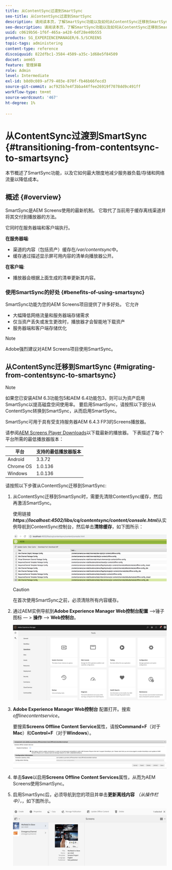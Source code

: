 ```yaml
---
title: 从ContentSync过渡到SmartSync
seo-title: 从ContentSync过渡到SmartSync
description: 请阅读本页，了解SmartSync功能以及如何从ContentSync迁移到SmartSync。
seo-description: 请阅读本页，了解SmartSync功能以及如何从ContentSync迁移到SmartSync。
uuid: c0619b56-1f6f-465a-a428-6df28e40b555
products: SG_EXPERIENCEMANAGER/6.5/SCREENS
topic-tags: administering
content-type: reference
discoiquuid: 822dfbc1-3584-4509-a35c-1d68e5f84509
docset: aem65
feature: 管理屏幕
role: Admin
level: Intermediate
exl-id: b8d0c089-af79-403e-870f-fb46b66fecd3
source-git-commit: acf925b7e4f3bba44ffee26919f7078dd9c491ff
workflow-type: tm+mt
source-wordcount: '467'
ht-degree: 1%

---
```


# 从ContentSync过渡到SmartSync {#transitioning-from-contentsync-to-smartsync}

本节概述了SmartSync功能，以及它如何最大限度地减少服务器负载/存储和网络流量以降低成本。

## 概述 {#overview}

SmartSync是AEM Screens使用的最新机制。 它取代了当前用于缓存离线渠道并将其交付到播放器的方法。

它同时在服务器端和客户端执行。

**在服务器端**:

* 渠道的内容（包括资产）缓存在&#x200B;*/var/contentsync*&#x200B;中。
* 缓存通过描述显示屏可用内容的清单向播放器公开。

**在客户端**:

* 播放器会根据上面生成的清单更新其内容。

### 使用SmartSync的好处 {#benefits-of-using-smartsync}

SmartSync功能为您的AEM Screens项目提供了许多好处。 它允许

* 大幅降低网络流量和服务器端存储需求
* 仅当资产丢失或发生更改时，播放器才会智能地下载资产
* 服务器端和客户端存储优化

>[!NOTE]
>
>Adobe强烈建议对AEM Screens项目使用SmartSync。

## 从ContentSync迁移到SmartSync {#migrating-from-contentsync-to-smartsync}

>[!NOTE]
>
>如果您已安装AEM 6.3功能包5和AEM 6.4功能包3，则可以为资产启用SmartSync以提高磁盘空间使用率。 要启用SmartSync，请按照以下部分从ContentSync转换到SmartSync，从而启用SmartSync。
>
>SmartSync可用于具有受支持服务器AEM 6.4.3 FP3的Screens播放器。
>
>请参阅[AEM Screens Player Downloads](https://download.macromedia.com/screens/)以下载最新的播放器。 下表描述了每个平台所需的最低播放器版本：

| **平台** | **支持的最低播放器版本** |
|---|---|
| Android | 3.3.72 |
| Chrome OS | 1.0.136 |
| Windows | 1.0.136 |

请按照以下步骤从ContentSync迁移到SmartSync:

1. 从ContentSync迁移到SmartSync时，需要先清除ContentSync缓存，然后再激活SmartSync。

   使用链接&#x200B;***https://localhost:4502/libs/cq/contentsync/content/console.html***&#x200B;从实例导航到ContentSync控制台，然后单击&#x200B;**清除缓存**，如下图所示：

   ![clear_contensync_cache](assets/clear_contesync_cache.png)

   >[!CAUTION]
   >
   >在首次使用SmartSync之前，必须清除所有内容缓存。

1. 通过AEM实例导航到&#x200B;**Adobe Experience Manager Web控制台配置** —>锤子图标 — > **操作** —> **Web控制台**。

   ![screen_shot_2019-02-11at15339pm](assets/screen_shot_2019-02-11at15339pm.png)

1. **Adobe Experience Manager Web控制台** 配置打开。搜索&#x200B;*offlinecontentservice*。

   要搜索&#x200B;**Screens Offline Content Service**&#x200B;属性，请按&#x200B;**Command+F**（对于&#x200B;**Mac**）和&#x200B;**Control+F**（对于&#x200B;**Windows**）。

   ![screen_shot_2019-02-19at22643pm](assets/screen_shot_2019-02-19at22643pm.png)

1. 单击&#x200B;**Save**&#x200B;以启用&#x200B;**Screens Offline Content Services**&#x200B;属性，从而为AEM Screens使用SmartSync。
1. 启用SmartSync后，必须导航到您的项目并单击&#x200B;**更新离线内容** *（从操作栏中），*，如下图所示。

   ![screen_shot_2019-02-25at102605am](assets/screen_shot_2019-02-25at102605am.png)
